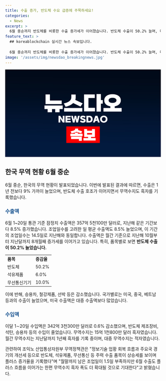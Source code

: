 ```yaml
---
title: 수출 증가, 반도체 수요 급증에 주목하세요!
categories:
  - News
excerpt: >
  6월 중순까지 반도체를 비롯한 수출 증가세가 이어졌습니다. 반도체 수출이 50.2% 늘며, 미국, 중국, 베트남 등 국가별로 수출이 증가했습니다. 무역수지는 15억 1천800만 달러 흑자를 기록하여 무역흑자가 확대되었습니다. 수입액은 감소했고, 대중 무역수지는 5억 9천300만 달러 적자였습니다. 무역정책관은 반도체와 주력 수출품목의 상승세를 강조하며, 6월 수출이 플러스 흐름을 이어가고 무역흑자가 더 확대될 것으로 전망했습니다.
feature_text: >
  ## koreablockchain 실시간 뉴스 속보입니다.

  6월 중순까지 반도체를 비롯한 수출 증가세가 이어졌습니다. 반도체 수출이 50.2% 늘며, 미국, 중국, 베트남 등 국가별로 수출이 증가했습니다. 무역수지는 15억 1천800만 달러 흑자를 기록하여 무역흑자가 확대되었습니다. 수입액은 감소했고, 대중 무역수지는 5억 9천300만 달러 적자였습니다. 무역정책관은 반도체와 주력 수출품목의 상승세를 강조하며, 6월 수출이 플러스 흐름을 이어가고 무역흑자가 더 확대될 것으로 전망했습니다.
image: '/assets/img/newsdao_breakingnews.jpg'
---
```


<p><img src="/assets/img/newsdao_breakingnews.jpg" alt="koreablockchain 속보" /></p>

<h2 data-ke-size="size26">한국 무역 현황 6월 중순</h2>

<p data-ke-size="size16">6월 중순, 한국의 무역 현황이 발표되었습니다. 이번에 발표된 결과에 따르면, 수출은 1년 전보다 9% 가까이 늘었으며, 반도체 수출 호조가 이어지면서 무역수지도 흑자를 기록했습니다.</p>

<h3><b><span style="color: #1a5490;">수출액</span></b></h3>

<p data-ke-size="size16">6월 1~20일 통관 기준 잠정치 수출액은 357억 5천100만 달러로, 지난해 같은 기간보다 8.5% 증가했습니다. 조업일수를 고려한 일 평균 수출액도 8.5% 늘었으며, 이 기간의 조업일수는 14.5일로 지난해와 동일합니다. 수출액은 월간 기준으로 지난해 10월부터 지난달까지 8개월째 증가세를 이어가고 있습니다. 특히, 품목별로 보면 <b>반도체 수출이 50.2% 늘었습니다.</b></p>

<table>
    <tr>
        <td><b>품목</b></td>
        <td><b>증감율</b></td>
    </tr>
    <tr>
        <td>반도체</td>
        <td>50.2%</td>
    </tr>
    <tr>
        <td>석유제품</td>
        <td>6.0%</td>
    </tr>
    <tr>
        <td>무선통신기기</td>
        <td>10.0%</td>
    </tr>
</table>

<p data-ke-size="size16">이에 반해, 승용차, 철강제품, 선박 등은 감소했습니다. 국가별로는 미국, 중국, 베트남 등과의 수출이 늘었으며, 미국 수출액은 대중 수출액보다 많았습니다.</p>

<h3><b><span style="color: #1a5490;">수입액</span></b></h3>

<p data-ke-size="size16">이달 1∼20일 수입액은 342억 3천300만 달러로 0.6% 감소했으며, 반도체 제조장비, 석탄, 승용차 등의 수입이 줄었습니다. 무역수지는 15억 1천800만 달러 흑자였습니다. 월간 무역수지는 지난달까지 1년째 흑자를 기록 중이며, 대중 무역수지는 적자였습니다.</p>

<p data-ke-size="size16">관련하여 조익노 산업통상자원부 무역정책관은 "정보기술 업황 회복 흐름과 주요국 경기의 개선세 등으로 반도체, 석유제품, 무선통신 등 주력 수출 품목이 상승세를 보이며 플러스 증가율을 기록했다"며 "월말까지 남은 조업일이 1.5일 부족하지만 6월 수출도 플러스 흐름을 이어가는 한편 무역수지 흑자 폭도 더 확대될 것으로 기대한다"고 밝혔습니다.</p>

